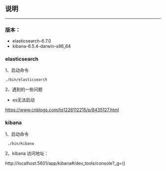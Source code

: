 ##  说明

---

### 版本：

* elasticsearch-6.7.0
* kibana-6.5.4-darwin-x86_64

### elasticsearch

1、启动命令

```
./bin/elasticsearch
```

2、遇到的一些问题

* es无法启动

https://www.cnblogs.com/tq1226112215/p/8435127.html


### kibana

1、启动命令

```
 ./bin/kibana
```

2、kibana 访问地址：

http://localhost:5601/app/kibana#/dev_tools/console?_g=()


